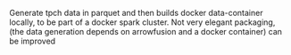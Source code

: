 Generate tpch data in parquet and then builds docker data-container locally, to be part of a docker spark cluster. 
Not very elegant packaging, (the data generation depends on arrowfusion and a docker container) can be improved 
